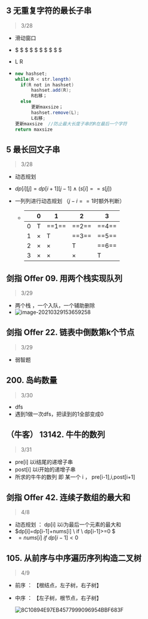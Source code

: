 ## 3 无重复字符的最长子串
> 3/28
* 滑动窗口

* $ $ $ $ $ $ $ $ $ $

* L       R

* ```java
  new hashset;
  while(R < str.length)
  	if(R not in hashset)
  		hashset.add(R);
  		R右移；
  	else
  		更新maxsize；
  		hashset.remove(L);
  		L右移;
  更新maxsize  //防止最大长度子串的R在最后一个字符
  return maxsize
  ```






## 5 最长回文子串
> 3/28
* 动态规划

* $dp[i][j] = dp[i+1][j-1] \  \wedge \ (s[i]==s[j])$

* 一列列进行动态规划 （$j-i==1$时额外判断）

  * |      | 0    | 1     | 2     | 3     |
    | ---- | ---- | ----- | ----- | ----- |
    | 0    | T    | ==1== | ==2== | ==4== |
    | 1    | ×    | T     | ==3== | ==5== |
    | 2    | ×    | ×     | T     | ==6== |
    | 3    | ×    | ×     | ×     | T     |



## 剑指 Offer 09. 用两个栈实现队列

> 3/29

* 两个栈 ，一个入队，一个辅助删除
* ![image-20210329153659258](Readme.assets/image-20210329153659258.png)



## 剑指 Offer 22. 链表中倒数第k个节点

> 3/29

* 弱智题



## 200. 岛屿数量

> 3/30

* dfs
* 遇到1做一次dfs，把读到的1全部变成0



## （牛客）  13142. 牛牛的数列

> 3/31

* pre[i] 以i结尾的递增子串
* post[i] 以i开始的递增子串
* 所求的牛牛的数列 即 某一个 i ， pre[i-1],i,post[i+1]

## 剑指 Offer 42. 连续子数组的最大和

> 4/8

* 动态规划 ： dp[i] 以i为最后一个元素的最大和
* $dp[i]=dp[i-1]+nums[i] \ if \ dp[i-1]>=0 $
* ​         $= nums[i] \ if \ dp[i-1]<0$  

## 105. 从前序与中序遍历序列构造二叉树

> 4/9

* 前序 ： 【根结点，左子树，右子树】

* 中序 ： 【左子树，根节点，右子树】

  ![8C10894E97EB4577999096954BBF683F](Readme.assets/8C10894E97EB4577999096954BBF683F.png)